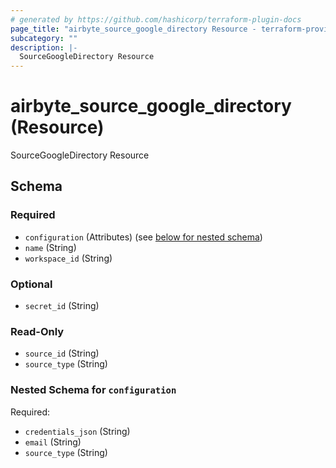 ```yaml
---
# generated by https://github.com/hashicorp/terraform-plugin-docs
page_title: "airbyte_source_google_directory Resource - terraform-provider-airbyte"
subcategory: ""
description: |-
  SourceGoogleDirectory Resource
---
```


# airbyte_source_google_directory (Resource)

SourceGoogleDirectory Resource



<!-- schema generated by tfplugindocs -->
## Schema

### Required

- `configuration` (Attributes) (see [below for nested schema](#nestedatt--configuration))
- `name` (String)
- `workspace_id` (String)

### Optional

- `secret_id` (String)

### Read-Only

- `source_id` (String)
- `source_type` (String)

<a id="nestedatt--configuration"></a>
### Nested Schema for `configuration`

Required:

- `credentials_json` (String)
- `email` (String)
- `source_type` (String)


